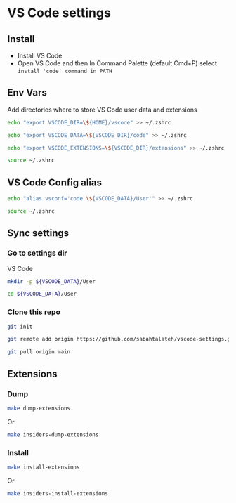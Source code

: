 # VS Code settings

## Install
- Install VS Code
- Open VS Code and then In Command Palette (default Cmd+P) select `install 'code' command in PATH`

## Env Vars
Add directories where to store VS Code user data and extensions
```bash
echo "export VSCODE_DIR=\${HOME}/vscode" >> ~/.zshrc
```
```bash
echo "export VSCODE_DATA=\${VSCODE_DIR}/code" >> ~/.zshrc
```
```bash
echo "export VSCODE_EXTENSIONS=\${VSCODE_DIR}/extensions" >> ~/.zshrc
```
```bash
source ~/.zshrc
```


## VS Code Config alias
```bash
echo "alias vsconf='code \${VSCODE_DATA}/User'" >> ~/.zshrc
```
```bash
source ~/.zshrc
```

## Sync settings
### Go to settings dir
VS Code
```bash
mkdir -p ${VSCODE_DATA}/User
```
```bash
cd ${VSCODE_DATA}/User
```

### Clone this repo
```bash
git init
```
```bash
git remote add origin https://github.com/sabahtalateh/vscode-settings.git
```
```bash
git pull origin main
```


## Extensions
### Dump
```bash
make dump-extensions
```
Or
```bash
make insiders-dump-extensions
```

### Install
```bash
make install-extensions
```
Or
```bash
make insiders-install-extensions
```
